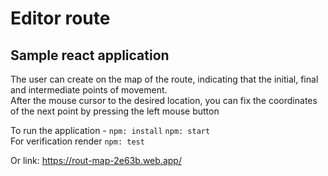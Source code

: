 # Editor route

## Sample react application

The user can create on the map of the route, indicating that the initial, final and intermediate points of movement.   
After the mouse cursor to the desired location, you can fix the coordinates of the next point by pressing the left mouse button

To run the application - 
`npm: install`
`npm: start`   
For verification  render `npm: test`   

Or link: 
<https://rout-map-2e63b.web.app/>



